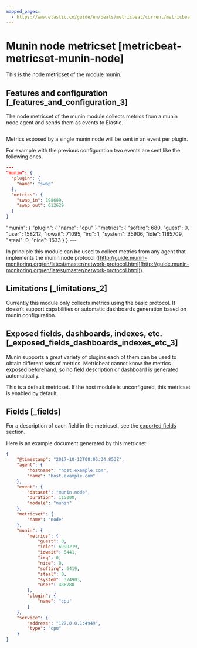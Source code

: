 ```yaml
---
mapped_pages:
  - https://www.elastic.co/guide/en/beats/metricbeat/current/metricbeat-metricset-munin-node.html
---
```


<!-- This file is generated! See scripts/docs_collector.py -->

# Munin node metricset [metricbeat-metricset-munin-node]

This is the node metricset of the module munin.


## Features and configuration [_features_and_configuration_3]

The node metricset of the munin module collects metrics from a munin node agent and sends them as events to Elastic.

```yaml

```

Metrics exposed by a single munin node will be sent in an event per plugin.

For example with the previous configuration two events are sent like the following ones.

```json
---
"munin": {
  "plugin": {
    "name": "swap"
  },
  "metrics": {
    "swap_in": 198609,
    "swap_out": 612629
  }
}
```

"munin": { "plugin": { "name": "cpu" } "metrics": { "softirq": 680, "guest": 0, "user": 158212, "iowait": 71095, "irq": 1, "system": 35906, "idle": 1185709, "steal": 0, "nice": 1633 } } ---

In principle this module can be used to collect metrics from any agent that implements the munin node protocol ([http://guide.munin-monitoring.org/en/latest/master/network-protocol.html](http://guide.munin-monitoring.org/en/latest/master/network-protocol.html)).


## Limitations [_limitations_2]

Currently this module only collects metrics using the basic protocol. It doesn’t support capabilities or automatic dashboards generation based on munin configuration.


## Exposed fields, dashboards, indexes, etc. [_exposed_fields_dashboards_indexes_etc_3]

Munin supports a great variety of plugins each of them can be used to obtain different sets of metrics. Metricbeat cannot know the metrics exposed beforehand, so no field description or dashboard is generated automatically.

This is a default metricset. If the host module is unconfigured, this metricset is enabled by default.

## Fields [_fields]

For a description of each field in the metricset, see the [exported fields](/reference/metricbeat/exported-fields-munin.md) section.

Here is an example document generated by this metricset:

```json
{
    "@timestamp": "2017-10-12T08:05:34.853Z",
    "agent": {
        "hostname": "host.example.com",
        "name": "host.example.com"
    },
    "event": {
        "dataset": "munin.node",
        "duration": 115000,
        "module": "munin"
    },
    "metricset": {
        "name": "node"
    },
    "munin": {
        "metrics": {
            "guest": 0,
            "idle": 6999219,
            "iowait": 5441,
            "irq": 0,
            "nice": 0,
            "softirq": 6419,
            "steal": 0,
            "system": 374903,
            "user": 486780
        },
        "plugin": {
            "name": "cpu"
        }
    },
    "service": {
        "address": "127.0.0.1:4949",
        "type": "cpu"
    }
}
```
